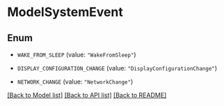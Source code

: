 # ModelSystemEvent

## Enum


* `WAKE_FROM_SLEEP` (value: `"WakeFromSleep"`)

* `DISPLAY_CONFIGURATION_CHANGE` (value: `"DisplayConfigurationChange"`)

* `NETWORK_CHANGE` (value: `"NetworkChange"`)


[[Back to Model list]](../README.md#documentation-for-models) [[Back to API list]](../README.md#documentation-for-api-endpoints) [[Back to README]](../README.md)


